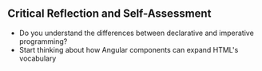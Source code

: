 <section class="module-section" name="Critical Reflection and Self-Assessment">&nbsp;</section>

## Critical Reflection and Self-Assessment

*   Do you understand the differences between declarative and imperative programming?
*   Start thinking about how Angular components can expand HTML's vocabulary
